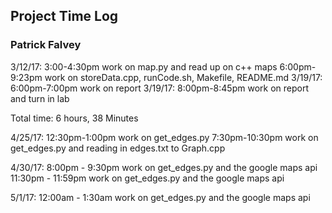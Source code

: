 ##  Project Time Log
### Patrick Falvey

3/12/17: 3:00-4:30pm work on map.py and read up on c++ maps
         6:00pm-9:23pm work on storeData.cpp, runCode.sh, Makefile, README.md
3/19/17: 6:00pm-7:00pm work on report
3/19/17: 8:00pm-8:45pm work on report and turn in lab

Total time: 6 hours, 38 Minutes

4/25/17: 12:30pm-1:00pm work on get_edges.py
         7:30pm-10:30pm work on get_edges.py and reading in edges.txt to Graph.cpp

4/30/17: 8:00pm - 9:30pm work on get_edges.py and the google maps api
         11:30pm - 11:59pm work on get_edges.py and the google maps api

5/1/17: 12:00am - 1:30am work on get_edges.py and the google maps api
